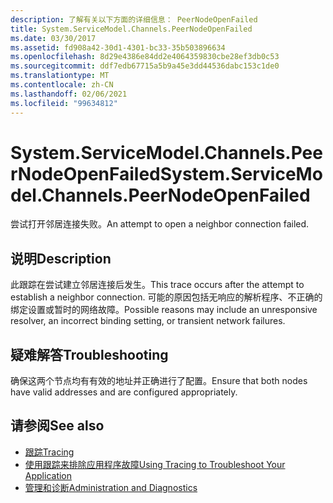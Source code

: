 ```yaml
---
description: 了解有关以下方面的详细信息： PeerNodeOpenFailed
title: System.ServiceModel.Channels.PeerNodeOpenFailed
ms.date: 03/30/2017
ms.assetid: fd908a42-30d1-4301-bc33-35b503896634
ms.openlocfilehash: 8d29e4386e84dd2e4064359830cbe28ef3db0c53
ms.sourcegitcommit: ddf7edb67715a5b9a45e3dd44536dabc153c1de0
ms.translationtype: MT
ms.contentlocale: zh-CN
ms.lasthandoff: 02/06/2021
ms.locfileid: "99634812"
---
```

# <a name="systemservicemodelchannelspeernodeopenfailed"></a><span data-ttu-id="7e74e-103">System.ServiceModel.Channels.PeerNodeOpenFailed</span><span class="sxs-lookup"><span data-stu-id="7e74e-103">System.ServiceModel.Channels.PeerNodeOpenFailed</span></span>

<span data-ttu-id="7e74e-104">尝试打开邻居连接失败。</span><span class="sxs-lookup"><span data-stu-id="7e74e-104">An attempt to open a neighbor connection failed.</span></span>  
  
## <a name="description"></a><span data-ttu-id="7e74e-105">说明</span><span class="sxs-lookup"><span data-stu-id="7e74e-105">Description</span></span>  

 <span data-ttu-id="7e74e-106">此跟踪在尝试建立邻居连接后发生。</span><span class="sxs-lookup"><span data-stu-id="7e74e-106">This trace occurs after the attempt to establish a neighbor connection.</span></span> <span data-ttu-id="7e74e-107">可能的原因包括无响应的解析程序、不正确的绑定设置或暂时的网络故障。</span><span class="sxs-lookup"><span data-stu-id="7e74e-107">Possible reasons may include an unresponsive resolver, an incorrect binding setting, or transient network failures.</span></span>  
  
## <a name="troubleshooting"></a><span data-ttu-id="7e74e-108">疑难解答</span><span class="sxs-lookup"><span data-stu-id="7e74e-108">Troubleshooting</span></span>  

 <span data-ttu-id="7e74e-109">确保这两个节点均有有效的地址并正确进行了配置。</span><span class="sxs-lookup"><span data-stu-id="7e74e-109">Ensure that both nodes have valid addresses and are configured appropriately.</span></span>  
  
## <a name="see-also"></a><span data-ttu-id="7e74e-110">请参阅</span><span class="sxs-lookup"><span data-stu-id="7e74e-110">See also</span></span>

- [<span data-ttu-id="7e74e-111">跟踪</span><span class="sxs-lookup"><span data-stu-id="7e74e-111">Tracing</span></span>](index.md)
- [<span data-ttu-id="7e74e-112">使用跟踪来排除应用程序故障</span><span class="sxs-lookup"><span data-stu-id="7e74e-112">Using Tracing to Troubleshoot Your Application</span></span>](using-tracing-to-troubleshoot-your-application.md)
- [<span data-ttu-id="7e74e-113">管理和诊断</span><span class="sxs-lookup"><span data-stu-id="7e74e-113">Administration and Diagnostics</span></span>](../index.md)

